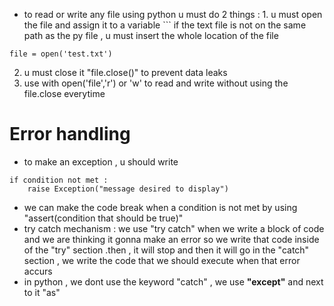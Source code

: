 - to read or write any file using python u must do 2 things : 
		1. u must open the file and assign it to a variable ```
		if the text file is not on the same path as the py file , u must insert the whole location of the file
```
file = open('test.txt')  
```
2. u must close it "file.close()" to prevent data leaks
3. use with open('file','r') or 'w' to read and write without using the file.close everytime
# Error handling 
- to make an exception , u should write 
```
if condition not met :
	raise Exception("message desired to display")
```
- we can make the code break when a condition is not met by using
	"assert(condition that should be true)"
- try catch mechanism : we use "try catch" when we write a block of code and we are thinking it gonna make an error so we write that code inside of the "try" section .then , it will stop and then it will go in the "catch" section , we write the code that we should execute when that error accurs 
- in python , we dont use the keyword "catch" , we use **"except"** and next to it "as"